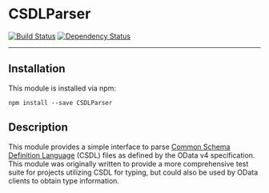 # CSDLParser

[![Build Status](https://travis-ci.org/pboyd04/CSDLParser.svg?branch=master)](https://travis-ci.org/pboyd04/CSDLParser)
[![Dependency Status](https://david-dm.org/pboyd04/CSDLParser.svg)](https://david-dm.org/pboyd04/CSDLParser)

---

## Installation

This module is installed via npm:

```
npm install --save CSDLParser
```

## Description

This module provides a simple interface to parse [Common Schema Definition Language](http://docs.oasis-open.org/odata/odata/v4.0/odata-v4.0-part3-csdl.html) (CSDL) files as defined by the OData v4 specification. This module was originally written to provide a more comprehensive test suite for projects utilizing CSDL for typing, but could also be used by OData clients to obtain type information.
